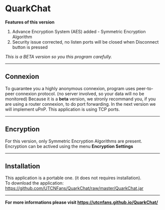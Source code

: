 # QuarkChat
**Features of this version**

1. Advance Encryption System (AES) added - Symmetric Encryption Algorithm
2. Security issue corrected, no listen ports will be closed when Disconnect button is pressed

*This is a BETA version so you this program carefully.*

---

## Connexion

To guarantee you a highly anonymous connexion, program uses peer-to-peer connexion protocol. (no server involved, so your data will no be monitored)
Because it is a **beta** version, we stronly recommand you, if you are using a router connexion, to do port forwarding. In the next version we will implement uPnP.
This application is using TCP ports. 

---

## Encryption

For this version, only Symmetric Encryption Algorithms are present. 
Encryption can be actived using the menu **Encryption Settings**

---

## Installation

This application is a portable one. (it does not requires installation).\
To download the application: https://github.com/UTCNFans/QuarkChat/raw/master/QuarkChat.jar

---

**For more informations please visit https://utcnfans.github.io/QuarkChat/**
